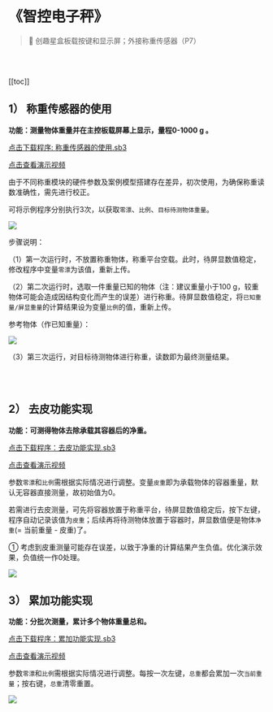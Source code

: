 # 《智控电子秤》

> 🧰  创趣星盒板载按键和显示屏；外接称重传感器（P7）

<br><br>

[[toc]]

## 1） 称重传感器的使用

**功能：测量物体重量并在主控板载屏幕上显示，量程0-1000 g 。**

<a href="/tutorial/starbox_collection/sb3/称重传感器的使用.sb3">点击下载程序: 称重传感器的使用.sb3</a>

<a href="https://www.cfunworld.com" target="_blank">点击查看演示视频</a>

由于不同称重模块的硬件参数及案例模型搭建存在差异，初次使用，为确保称重读数准确性，需先进行校正。

可将示例程序分别执行3次，以获取`零漂`、`比例`、`目标待测物体重量`。

<img src="/images/docimg/【小学】称重传感器的使用.png">

步骤说明：

（1）第一次运行时，不放置称重物体，称重平台空载。此时，待屏显数值稳定，修改程序中变量`零漂`为该值，重新上传。

（2）第二次运行时，选取一件重量已知的物体（注：建议重量小于100 g，较重物体可能会造成因结构变化而产生的误差）进行称重。待屏显数值稳定，将`已知重量/屏显重量`的计算结果设为变量`比例`的值，重新上传。

参考物体（作已知重量）：

<img src="/images/docimg/参考物体重量.png">

（3）第三次运行，对目标待测物体进行称重，读数即为最终测量结果。

<br><br>

## 2） 去皮功能实现

**功能：可测得物体去除承载其容器后的净重。**

<a href="/tutorial/starbox_collection/sb3/去皮功能实现.sb3">点击下载程序：去皮功能实现.sb3</a>

<a href="https://www.cfunworld.com" target="_blank">点击查看演示视频</a>

参数`零漂`和`比例`需根据实际情况进行调整。变量`皮重`即为承载物体的容器重量，默认无容器直接测量，故初始值为0。

若需进行去皮测量，可先将容器放置于称重平台，待屏显数值稳定后，按下左键，程序自动记录该值为`皮重`；后续再将待测物体放置于容器时，屏显数值便是物体`净重`(= 当前重量 - 皮重)了。

① 考虑到皮重测量可能存在误差，以致于净重的计算结果产生负值。优化演示效果，负值统一作0处理。

<img src="/images/docimg/【小学】去皮功能实现.png" >


<br>

## 3） 累加功能实现

**功能：分批次测量，累计多个物体重量总和。**

<a href="/tutorial/starbox_collection/sb3/累加功能实现.sb3">点击下载程序：累加功能实现.sb3</a>

<a href="https://www.cfunworld.com" target="_blank">点击查看演示视频</a>

参数`零漂`和`比例`需根据实际情况进行调整。每按一次左键，`总重`都会累加一次`当前重量`；按右键，`总重`清零重置。

<img src="/images/docimg/【小学】累加功能实现.png" >


